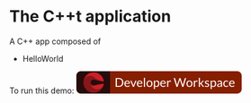 # The C++t application
A C++ app composed of
- HelloWorld


To run this demo: [![Contribute](factory-contribute.svg)](/factory?url=https://github.com/anurag-saran/cpp-hello-world)

